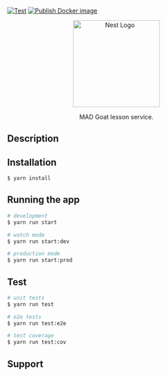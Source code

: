 [![Test][gha-test-badge]][gha-test-url] [![Publish Docker image][gha-build-badge]][gha-build-url]



<p align="center">
  <a href="http://nestjs.com/" target="blank"><img src="https://nestjs.com/img/logo-small.svg" width="200" alt="Nest Logo" /></a>
</p>


[circleci-image]: https://img.shields.io/circleci/build/github/nestjs/nest/master?token=abc123def456

[circleci-url]: https://circleci.com/gh/nestjs/nest

  <p align="center">MAD Goat lesson service.</p>
    <p align="center">

## Description

## Installation

```bash
$ yarn install
```

## Running the app

```bash
# development
$ yarn run start

# watch mode
$ yarn run start:dev

# production mode
$ yarn run start:prod
```

## Test

```bash
# unit tests
$ yarn run test

# e2e tests
$ yarn run test:e2e

# test coverage
$ yarn run test:cov
```

## Support

[gha-test-badge]: https://github.com/MAD-Goat-Project/mad-lessons-service/actions/workflows/test.yml/badge.svg

[gha-test-url]: https://github.com/MAD-Goat-Project/mad-lessons-service/actions/workflows/test.yml

[gha-build-badge]: https://github.com/MAD-Goat-Project/mad-lessons-service/actions/workflows/publish.yml/badge.svg

[gha-build-url]: https://github.com/MAD-Goat-Project/mad-lessons-service/actions/workflows/publish.yml